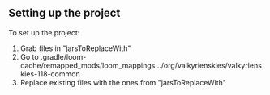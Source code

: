 ## Setting up the project
To set up the project: 
1. Grab files in "jarsToReplaceWith"
2. Go to .gradle/loom-cache/remapped_mods/loom_mappings.../org/valkyrienskies/valkyrienskies-118-common 
3. Replace existing files with the ones from "jarsToReplaceWith"